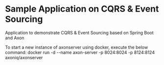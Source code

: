 # Sample Application on CQRS & Event Sourcing
Application to demonstrate CQRS & Event Sourcing based on Spring Boot and Axon

To start a new instance of axonserver using docker, execute the below command:
docker run -d --name axon-server -p 8024:8024 -p 8124:8124 axoniq/axonserver